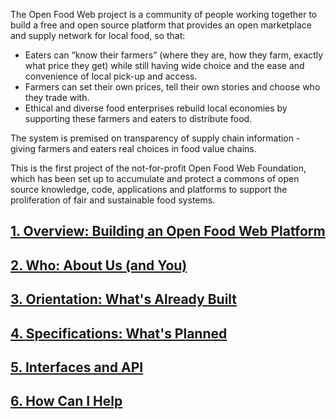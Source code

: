 The Open Food Web project is a community of people working together to build a free and open source platform that provides an open marketplace and supply network for local food, so that:
*  Eaters can “know their farmers” (where they are, how they farm, exactly what price they get) while still having wide choice and the ease and convenience of local pick-up and access.  
*  Farmers can set their own prices, tell their own stories and choose who they trade with.
*  Ethical and diverse food enterprises rebuild local economies by supporting these farmers and eaters to distribute food.
  
The system is premised on transparency of supply chain information - giving farmers and eaters real choices in food value chains.     

This is the first project of the not-for-profit Open Food Web Foundation, which has been set up to accumulate and protect a commons of open source knowledge, code, applications and platforms to support the proliferation of fair and sustainable food systems.     

## [1. Overview: Building an Open Food Web Platform](https://github.com/eaterprises/openfoodweb/wiki/Overview)

## [2. Who: About Us (and You)](https://github.com/eaterprises/openfoodweb/wiki/Who)

## [3. Orientation: What's Already Built](https://github.com/eaterprises/openfoodweb/wiki/Orientation)

## [4. Specifications: What's Planned](https://github.com/eaterprises/openfoodweb/wiki/Specifications)

## [5. Interfaces and API](https://github.com/eaterprises/openfoodweb/wiki/Interfaces)

## [6. How Can I Help](https://github.com/eaterprises/openfoodweb/wiki/Help_Out)


